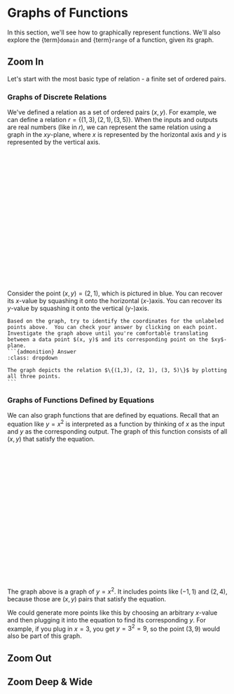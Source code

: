 # Graphs of Functions

In this section, we'll see how to graphically represent functions.  We'll also explore the {term}`domain` and {term}`range` of a function, given its graph.

## Zoom In

Let's start with the most basic type of relation - a finite set of ordered pairs.

### Graphs of Discrete Relations

We've defined a relation as a set of ordered pairs $(x, y)$.  For example, we can define a relation $r = \{(1,3), (2, 1), (3, 5)\}$.  When the inputs and outputs are real numbers (like in $r$), we can represent the same relation using a graph in the $xy$-plane, where $x$ is represented by the horizontal axis and $y$ is represented by the vertical axis.

<div id="calculator1" style="width: 90%; height: 300px; margin-left: auto; margin-right: auto;">
</div>

Consider the point $(x, y) = (2, 1)$, which is pictured in blue.  You can recover its $x$-value by squashing it onto the horizontal ($x$-)axis.  You can recover its $y$-value by squashing it onto the vertical ($y$-)axis.

````{admonition} Practice
Based on the graph, try to identify the coordinates for the unlabeled points above.  You can check your answer by clicking on each point. Investigate the graph above until you're comfortable translating between a data point $(x, y)$ and its corresponding point on the $xy$-plane.
```{admonition} Answer
:class: dropdown

The graph depicts the relation $\{(1,3), (2, 1), (3, 5)\}$ by plotting all three points.
```
````

### Graphs of Functions Defined by Equations

We can also graph functions that are defined by equations.  Recall that an equation like $y = x^2$ is interpreted as a function by thinking of $x$ as the input and $y$ as the corresponding output.  The graph of this function consists of all $(x, y)$ that satisfy the equation.

<div id="calculator2" style="width: 90%; height: 300px; margin-left: auto; margin-right: auto;">
</div>

The graph above is a graph of $y = x^2$.  It includes points like $(-1, 1)$ and $(2, 4)$, because those are $(x, y)$ pairs that satisfy the equation.  

We could generate more points like this by choosing an arbitrary $x$-value and then plugging it into the equation to find its corresponding $y$.  For example, if you plug in $x = 3$, you get $y = 3^2 = 9$, so the point $(3, 9)$ would also be part of this graph.

<script src="https://www.desmos.com/api/v1.6/calculator.js?apiKey=dcb31709b452b1cf9dc26972add0fda6"></script>

<script src="../../../scripts/1-c-graphs-of-functions.js">// Populates Desmos graphs
</script>

## Zoom Out

## Zoom Deep & Wide
